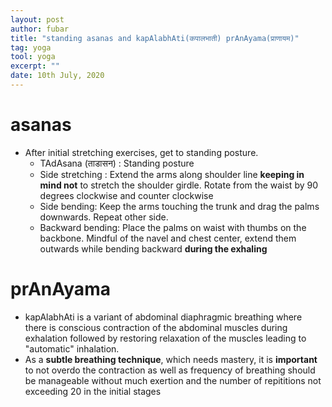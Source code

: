 ```yaml
---
layout: post
author: fubar
title: "standing asanas and kapAlabhAti(कपालभाती) prAnAyama(प्राणायम)"
tag: yoga
tool: yoga
excerpt: ""
date: 10th July, 2020
---
```


# asanas

- After initial stretching exercises, get to standing posture.
    - TAdAsana (ताडासन) : Standing posture
    - Side stretching : Extend the arms along shoulder line **keeping in mind not** to stretch the shoulder girdle. Rotate from the waist by 90 degrees clockwise and counter clockwise
    - Side bending: Keep the arms touching the trunk and drag the palms downwards. Repeat other side.
    - Backward bending: Place the palms on waist with thumbs on the backbone. Mindful of the navel and chest center, extend them outwards while bending backward **during the exhaling**

# prAnAyama

- kapAlabhAti is a variant of abdominal diaphragmic breathing where there is conscious contraction of the abdominal muscles during exhalation followed by restoring relaxation of the muscles leading to "automatic" inhalation.
- As a **subtle breathing technique**, which needs mastery, it is **important** to not overdo the contraction as well as frequency of breathing should be manageable without much exertion and the number of repititions not exceeding 20 in the initial stages
